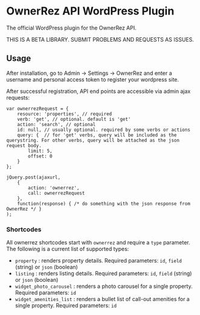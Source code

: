 # OwnerRez API WordPress Plugin

The official WordPress plugin for the OwnerRez API.

THIS IS A BETA LIBRARY. SUBMIT PROBLEMS AND REQUESTS AS ISSUES.

## Usage

After installation, go to Admin -> Settings -> OwnerRez and enter a username and personal access token to register your wordpress site.
 
After successful registration, API end points are accessible via admin ajax requests:

```$javascript
var ownerrezRequest = { 
    resource: 'properties', // required
    verb: 'get', // optional. default is 'get' 
    action: 'search', // optional
    id: null, // usually optional. required by some verbs or actions 
    query: {  // for 'get' verbs, query will be included as the querystring. For other verbs, query will be attached as the json request body.
        limit: 5,
        offset: 0 
    } 
};

jQuery.post(ajaxurl, 
    { 
        action: 'ownerrez', 
        call: ownerrezRequest 
    }, 
    function(response) { /* do something with the json response from OwnerRez */ }
);
```

### Shortcodes

All ownerrez shortcodes start with `ownerrez` and require a `type` parameter. The following is a current list of supported types:

- `property` : renders property details. Required parameters: `id`, `field` (string) or `json` (boolean)
- `listing` : renders listing details. Required parameters: `id`, `field` (string) or `json` (boolean)
- `widget_photo_carousel` : renders a photo carousel for a single property. Required parameters: `id`
- `widget_amenities_list` : renders a bullet list of call-out amenities for a single property. Required parameters: `id`

